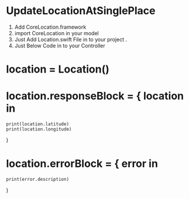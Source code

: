 # UpdateLocationAtSinglePlace

1. Add CoreLocation.framework 
2. import CoreLocation in your model 
3. Just Add Location.swift File in to your project .
4. Just Below Code in to your Controller 

# location = Location()
# location.responseBlock = { location in
    print(location.latitude)
    print(location.longitude)
}
# location.errorBlock = { error in
    print(error.description)
}
